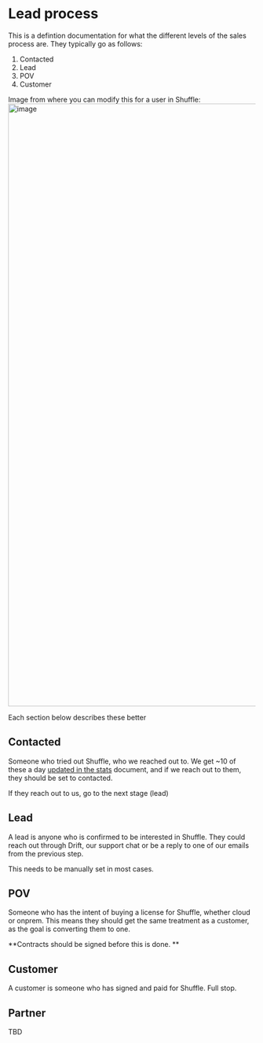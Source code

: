 # Lead process
This is a defintion documentation for what the different levels of the sales process are. They typically go as follows:

1. Contacted
2. Lead
3. POV
4. Customer

Image from where you can modify this for a user in Shuffle:
<img width="1225" alt="image" src="https://github.com/Shuffle/Shuffle-docs/assets/5719530/53a93a3d-0626-448c-9b65-b49bf7c281e8">

Each section below describes these better

## Contacted
Someone who tried out Shuffle, who we reached out to. We get ~10 of these a day [updated in the stats](https://docs.google.com/spreadsheets/d/1-nHOAtAq-5pqaSwjlAmSvG4LxoazCxZViYkf10jnPFA/edit#gid=2026695909) 
document, and if we reach out to them, they should be set to contacted.

If they reach out to us, go to the next stage (lead)

## Lead
A lead is anyone who is confirmed to be interested in Shuffle. They could reach out through Drift, our support chat or be a reply to one of our emails from the previous step. 

This needs to be manually set in most cases.

## POV
Someone who has the intent of buying a license for Shuffle, whether cloud or onprem. This means they should get the same treatment as a customer, as the goal is converting them to one. 

**Contracts should be signed before this is done.
**

## Customer
A customer is someone who has signed and paid for Shuffle. Full stop.


## Partner
TBD

